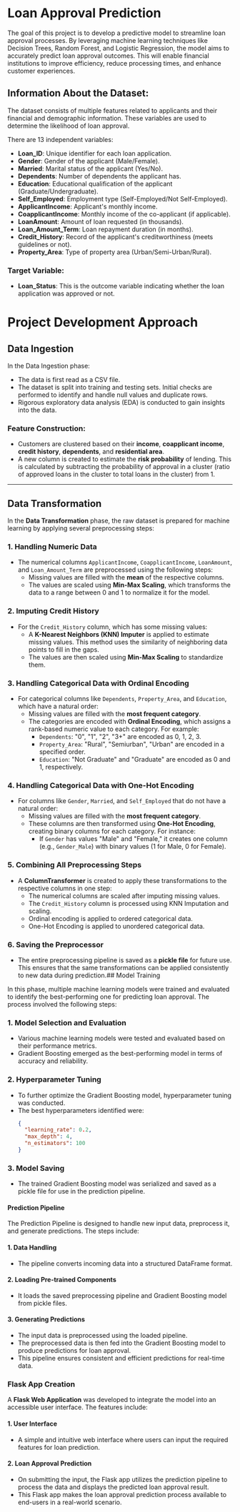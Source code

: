 # Loan Approval Prediction

The goal of this project is to develop a predictive model to streamline loan approval processes. By leveraging machine learning techniques like Decision Trees, Random Forest, and Logistic Regression, the model aims to accurately predict loan approval outcomes. This will enable financial institutions to improve efficiency, reduce processing times, and enhance customer experiences.

## Information About the Dataset:

The dataset consists of multiple features related to applicants and their financial and demographic information. These variables are used to determine the likelihood of loan approval.

There are 13 independent variables:

- **Loan_ID**: Unique identifier for each loan application.
- **Gender**: Gender of the applicant (Male/Female).
- **Married**: Marital status of the applicant (Yes/No).
- **Dependents**: Number of dependents the applicant has.
- **Education**: Educational qualification of the applicant (Graduate/Undergraduate).
- **Self_Employed**: Employment type (Self-Employed/Not Self-Employed).
- **ApplicantIncome**: Applicant's monthly income.
- **CoapplicantIncome**: Monthly income of the co-applicant (if applicable).
- **LoanAmount**: Amount of loan requested (in thousands).
- **Loan_Amount_Term**: Loan repayment duration (in months).
- **Credit_History**: Record of the applicant's creditworthiness (meets guidelines or not).
- **Property_Area**: Type of property area (Urban/Semi-Urban/Rural).


### Target Variable:

- **Loan_Status**: This is the outcome variable indicating whether the loan application was approved or not.



# Project Development Approach

## Data Ingestion

In the Data Ingestion phase:
- The data is first read as a CSV file.
- The dataset is split into training and testing sets. Initial checks are performed to identify and handle null values and duplicate rows.
- Rigorous exploratory data analysis (EDA) is conducted to gain insights into the data.

### Feature Construction:
- Customers are clustered based on their **income**, **coapplicant income**, **credit history**, **dependents**, and **residential area**.
- A new column is created to estimate the **risk probability** of lending. This is calculated by subtracting the probability of approval in a cluster (ratio of approved loans in the cluster to total loans in the cluster) from 1.

---

## Data Transformation

In the **Data Transformation** phase, the raw dataset is prepared for machine learning by applying several preprocessing steps:

### 1. Handling Numeric Data
- The numerical columns `ApplicantIncome`, `CoapplicantIncome`, `LoanAmount`, and `Loan_Amount_Term` are preprocessed using the following steps:
  - Missing values are filled with the **mean** of the respective columns.
  - The values are scaled using **Min-Max Scaling**, which transforms the data to a range between 0 and 1 to normalize it for the model.

### 2. Imputing Credit History
- For the `Credit_History` column, which has some missing values:
  - A **K-Nearest Neighbors (KNN) Imputer** is applied to estimate missing values. This method uses the similarity of neighboring data points to fill in the gaps.
  - The values are then scaled using **Min-Max Scaling** to standardize them.

### 3. Handling Categorical Data with Ordinal Encoding
- For categorical columns like `Dependents`, `Property_Area`, and `Education`, which have a natural order:
  - Missing values are filled with the **most frequent category**.
  - The categories are encoded with **Ordinal Encoding**, which assigns a rank-based numeric value to each category. For example:
    - `Dependents`: "0", "1", "2", "3+" are encoded as 0, 1, 2, 3.
    - `Property_Area`: "Rural", "Semiurban", "Urban" are encoded in a specified order.
    - `Education`: "Not Graduate" and "Graduate" are encoded as 0 and 1, respectively.

### 4. Handling Categorical Data with One-Hot Encoding
- For columns like `Gender`, `Married`, and `Self_Employed` that do not have a natural order:
  - Missing values are filled with the **most frequent category**.
  - These columns are then transformed using **One-Hot Encoding**, creating binary columns for each category. For instance:
    - If `Gender` has values "Male" and "Female," it creates one column (e.g., `Gender_Male`) with binary values (1 for Male, 0 for Female).

### 5. Combining All Preprocessing Steps
- A **ColumnTransformer** is created to apply these transformations to the respective columns in one step:
  - The numerical columns are scaled after imputing missing values.
  - The `Credit_History` column is processed using KNN Imputation and scaling.
  - Ordinal encoding is applied to ordered categorical data.
  - One-Hot Encoding is applied to unordered categorical data.

### 6. Saving the Preprocessor
- The entire preprocessing pipeline is saved as a **pickle file** for future use. This ensures that the same transformations can be applied consistently to new data during prediction.## Model Training

In this phase, multiple machine learning models were trained and evaluated to identify the best-performing one for predicting loan approval. The process involved the following steps:

### 1. Model Selection and Evaluation
- Various machine learning models were tested and evaluated based on their performance metrics.
- Gradient Boosting emerged as the best-performing model in terms of accuracy and reliability.

### 2. Hyperparameter Tuning
- To further optimize the Gradient Boosting model, hyperparameter tuning was conducted.
- The best hyperparameters identified were:
  ```json
  {
    "learning_rate": 0.2,
    "max_depth": 4,
    "n_estimators": 100
  }
  ```
### 3. Model Saving
- The trained Gradient Boosting model was serialized and saved as a pickle file for use in the prediction pipeline.
#### Prediction Pipeline
  The Prediction Pipeline is designed to handle new input data, preprocess it, and generate predictions. The steps include:

#### 1. Data Handling
- The pipeline converts incoming data into a structured DataFrame format.
#### 2. Loading Pre-trained Components
- It loads the saved preprocessing pipeline and Gradient Boosting model from pickle files.
#### 3. Generating Predictions
- The input data is preprocessed using the loaded pipeline.
- The preprocessed data is then fed into the Gradient Boosting model to produce predictions for loan approval.
- This pipeline ensures consistent and efficient predictions for real-time data.

### Flask App Creation
A **Flask Web Application** was developed to integrate the model into an accessible user interface. The features include:

#### 1. User Interface
- A simple and intuitive web interface where users can input the required features for loan prediction.
#### 2. Loan Approval Prediction
- On submitting the input, the Flask app utilizes the prediction pipeline to process the data and displays the predicted loan approval result.
- This Flask app makes the loan approval prediction process available to end-users in a real-world scenario.


